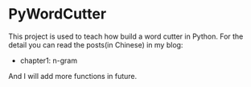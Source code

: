 # PyWordCutter

This project is used to teach how build a word cutter in Python. For the detail
you can read the posts(in Chinese) in my blog:

+ chapter1: n-gram

And I will add more functions in future.
